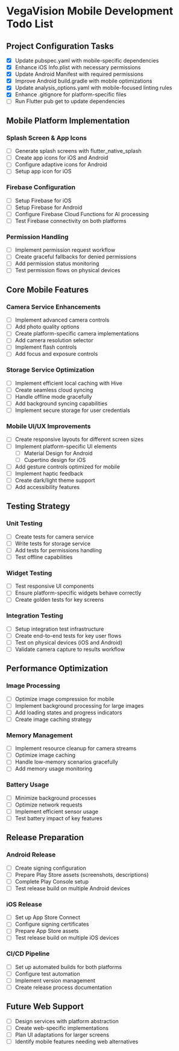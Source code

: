 # VegaVision Mobile Development Todo List

## Project Configuration Tasks

- [x] Update pubspec.yaml with mobile-specific dependencies
- [x] Enhance iOS Info.plist with necessary permissions
- [x] Update Android Manifest with required permissions
- [x] Improve Android build.gradle with mobile optimizations
- [x] Update analysis_options.yaml with mobile-focused linting rules
- [x] Enhance .gitignore for platform-specific files
- [ ] Run Flutter pub get to update dependencies

## Mobile Platform Implementation

### Splash Screen & App Icons

- [ ] Generate splash screens with flutter_native_splash
- [ ] Create app icons for iOS and Android
- [ ] Configure adaptive icons for Android
- [ ] Setup app icon for iOS

### Firebase Configuration

- [ ] Setup Firebase for iOS
- [ ] Setup Firebase for Android
- [ ] Configure Firebase Cloud Functions for AI processing
- [ ] Test Firebase connectivity on both platforms

### Permission Handling

- [ ] Implement permission request workflow
- [ ] Create graceful fallbacks for denied permissions
- [ ] Add permission status monitoring
- [ ] Test permission flows on physical devices

## Core Mobile Features

### Camera Service Enhancements

- [ ] Implement advanced camera controls
- [ ] Add photo quality options
- [ ] Create platform-specific camera implementations
- [ ] Add camera resolution selector
- [ ] Implement flash controls
- [ ] Add focus and exposure controls

### Storage Service Optimization

- [ ] Implement efficient local caching with Hive
- [ ] Create seamless cloud syncing
- [ ] Handle offline mode gracefully
- [ ] Add background syncing capabilities
- [ ] Implement secure storage for user credentials

### Mobile UI/UX Improvements

- [ ] Create responsive layouts for different screen sizes
- [ ] Implement platform-specific UI elements
  - [ ] Material Design for Android
  - [ ] Cupertino design for iOS
- [ ] Add gesture controls optimized for mobile
- [ ] Implement haptic feedback
- [ ] Create dark/light theme support
- [ ] Add accessibility features

## Testing Strategy

### Unit Testing

- [ ] Create tests for camera service
- [ ] Write tests for storage service
- [ ] Add tests for permissions handling
- [ ] Test offline capabilities

### Widget Testing

- [ ] Test responsive UI components
- [ ] Ensure platform-specific widgets behave correctly
- [ ] Create golden tests for key screens

### Integration Testing

- [ ] Setup integration test infrastructure
- [ ] Create end-to-end tests for key user flows
- [ ] Test on physical devices (iOS and Android)
- [ ] Validate camera capture to results workflow

## Performance Optimization

### Image Processing

- [ ] Optimize image compression for mobile
- [ ] Implement background processing for large images
- [ ] Add loading states and progress indicators
- [ ] Create image caching strategy

### Memory Management

- [ ] Implement resource cleanup for camera streams
- [ ] Optimize image caching
- [ ] Handle low-memory scenarios gracefully
- [ ] Add memory usage monitoring

### Battery Usage

- [ ] Minimize background processes
- [ ] Optimize network requests
- [ ] Implement efficient sensor usage
- [ ] Test battery impact of key features

## Release Preparation

### Android Release

- [ ] Create signing configuration
- [ ] Prepare Play Store assets (screenshots, descriptions)
- [ ] Complete Play Console setup
- [ ] Test release build on multiple Android devices

### iOS Release

- [ ] Set up App Store Connect
- [ ] Configure signing certificates
- [ ] Prepare App Store assets
- [ ] Test release build on multiple iOS devices

### CI/CD Pipeline

- [ ] Set up automated builds for both platforms
- [ ] Configure test automation
- [ ] Implement version management
- [ ] Create release process documentation

## Future Web Support

- [ ] Design services with platform abstraction
- [ ] Create web-specific implementations
- [ ] Plan UI adaptations for larger screens
- [ ] Identify mobile features needing web alternatives
